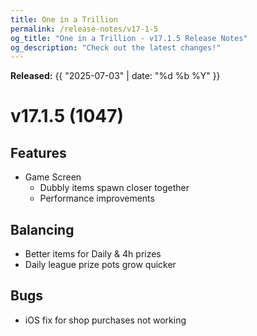 ```yaml
---
title: One in a Trillion
permalink: /release-notes/v17-1-5
og_title: "One in a Trillion - v17.1.5 Release Notes"
og_description: "Check out the latest changes!"
---
```

**Released:** {{ "2025-07-03" | date: "%d %b %Y" }}

# v17.1.5 (1047)
## Features
- Game Screen
  - Dubbly items spawn closer together
  - Performance improvements

## Balancing
- Better items for Daily & 4h prizes
- Daily league prize pots grow quicker

## Bugs
- iOS fix for shop purchases not working
